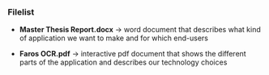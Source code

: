 ### Filelist ###

* **Master Thesis Report.docx** -> word document that describes what kind of application we want to make and for which end-users

* **Faros OCR.pdf** -> interactive pdf document that shows the different parts of the application and describes our technology choices
